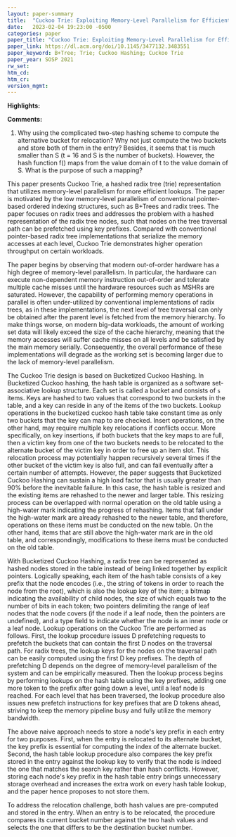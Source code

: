 ```yaml
---
layout: paper-summary
title:  "Cuckoo Trie: Exploiting Memory-Level Parallelism for Efficient DRAM Indexing"
date:   2023-02-04 19:23:00 -0500
categories: paper
paper_title: "Cuckoo Trie: Exploiting Memory-Level Parallelism for Efficient DRAM Indexing"
paper_link: https://dl.acm.org/doi/10.1145/3477132.3483551
paper_keyword: B+Tree; Trie; Cuckoo Hashing; Cuckoo Trie
paper_year: SOSP 2021
rw_set:
htm_cd:
htm_cr:
version_mgmt:
---
```


**Highlights:**

**Comments:**

1. Why using the complicated two-step hashing scheme to compute the alternative bucket for relocation?
Why not just compute the two buckets and store both of them in the entry?
Besides, it seems that t is much smaller than S (t = 16 and S is the number of buckets). However, the hash
function f() maps from the value domain of t to the value domain of S. What is the purpose of such a mapping?

This paper presents Cuckoo Trie, a hashed radix tree (trie) representation that utilizes memory-level parallelism 
for more efficient lookups. The paper is motivated by the low memory-level parallelism of conventional pointer-based 
ordered indexing structures, such as B+Trees and radix trees. The paper focuses on radix trees and addresses 
the problem with a hashed representation of the radix tree nodes, such that nodes on the tree traversal path can be 
prefetched using key prefixes. Compared with conventional pointer-based radix tree implementations that serialize 
the memory accesses at each level, Cuckoo Trie demonstrates higher operation throughput on certain workloads.

The paper begins by observing that modern out-of-order hardware has a high degree of memory-level parallelism. In
particular, the hardware can execute non-dependent memory instruction out-of-order and tolerate multiple cache misses
until the hardware resources such as MSHRs are saturated. However, the capability of performing memory operations in 
parallel is often under-utilized by conventional implementations of radix trees, as in these
implementations, the next level of tree traversal can only be obtained after the parent level is fetched from the 
memory hierarchy. To make things worse, on modern big-data workloads, the amount of working set data will likely
exceed the size of the cache hierarchy, meaning that the memory accesses will suffer cache misses on all levels
and be satisfied by the main memory serially. Consequently, the overall performance of these implementations will 
degrade as the working set is becoming larger due to the lack of memory-level parallelism.

The Cuckoo Trie design is based on Bucketized Cuckoo Hashing. In Bucketized Cuckoo hashing, the hash table is organized
as a software set-associative lookup structure. Each set is called a bucket and consists of `s` items. Keys are
hashed to two values that correspond to two buckets in the table, and a key can reside in any of the items of the 
two buckets. Lookup operations in the bucketized cuckoo hash table take constant time as only two buckets that
the key can map to are checked. Insert operations, on the other hand, may require multiple key relocations if 
conflicts occur. More specifically, on key insertions, if both buckets that the key maps to are full, then a 
victim key from one of the two buckets needs to be relocated to the alternate bucket of the victim key in order
to free up an item slot. This relocation process may potentially happen recursively several times if the other
bucket of the victim key is also full, and can fail eventually after a certain number of attempts. However,
the paper suggests that Bucketized Cuckoo Hashing can sustain a high load factor that is usually greater 
than 90% before the inevitable failure. In this case, the hash table is resized and the existing items are rehashed
to the newer and larger table. This resizing process can be overlapped with normal operation on the old table
using a high-water mark indicating the progress of rehashing. Items that fall under the high-water mark are
already rehashed to the newer table, and therefore, operations on these items must be conducted on the new table. 
On the other hand, items that are still above the high-water mark are in the old table, and correspondingly,
modifications to these items must be conducted on the old table.

With Bucketized Cuckoo Hashing, a radix tree can be represented as hashed nodes stored in the table instead of 
being linked together by explicit pointers. Logically speaking, each item of the hash table consists of a 
key prefix that the node encodes (i.e., the string of tokens in order to reach the node from the root), which is also
the lookup key of the item; a bitmap indicating the availability of child nodes, the size of which equals two to
the number of bits in each token; two pointers delimiting the range of leaf nodes that the node covers (if the node
if a leaf node, then the pointers are undefined), and a type field to indicate whether the node is an inner node or 
a leaf node. Lookup operations on the Cuckoo Trie are performed as follows. First, the lookup procedure issues D
prefetching requests to prefetch the buckets that can contain the first D nodes on the traversal path.
For radix trees, the lookup keys for the nodes on the traversal path can be easily computed using the first D 
key prefixes. The depth of prefetching D depends on the degree of memory-level parallelism of the system and 
can be empirically measured. Then the lookup process begins by performing lookups on the hash table using 
the key prefixes, adding one more token to the prefix after going down a level, until a leaf node is reached.
For each level that has been traversed, the lookup procedure also issues new prefetch instructions for key
prefixes that are D tokens ahead, striving to keep the memory pipeline busy and fully utilize the memory bandwidth.

The above naive approach needs to store a node's key prefix in each entry for two purposes. First, when the entry 
is relocated to its alternate bucket, the key prefix is essential for computing the index of the alternate bucket.
Second, the hash table lookup procedure also compares the key prefix stored in the entry against the lookup key
to verify that the node is indeed the one that matches the search key rather than hash conflicts.
However, storing each node's key prefix in the hash table entry brings unnecessary storage 
overhead and increases the extra work on every hash table lookup, and the paper hence proposes to not store them.

To address the relocation challenge, both hash values are pre-computed and stored in the entry. When an entry
is to be relocated, the procedure compares its current bucket number against the two hash values and selects the one
that differs to be the destination bucket number.



